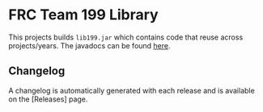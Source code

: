 # FRC Team 199 Library

This projects builds `lib199.jar` which contains code that reuse across projects/years. The javadocs can be found [here](https://deepbluerobotics.github.io/lib199/).

## Changelog
A changelog is automatically generated with each release and is available on the [Releases] page.
